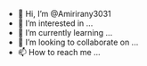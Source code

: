 - 👋 Hi, I’m @Amirirany3031
- 👀 I’m interested in ...
- 🌱 I’m currently learning ...
- 💞️ I’m looking to collaborate on ...
- 📫 How to reach me ...

<!---
Amirirany3031/Amirirany3031 is a ✨ special ✨ repository because its `README.md` (this file) appears on your GitHub I'm elite in the theory of general economic and political analyst elite public issues where experience has earned my ideas creative can a group with the idea of a new unraveling and solving the problems that the first idea about the secret of currencies sports CRYPTOCard  or FIFA token at the beginning if financially programming anyone can support the idea of value with the efficiency of early gave Ibn first idea that my name and my idea to the Dome's pool complete description with contact e-mail me  amirnaji3031@gmail.com can get these ideas can Aydhvhay registered and many more with a fair amount of testing they can do and the ideas I use in my Akhtyarshvn of food to Bsylry of professionals by international and economic crisis Da Dhya  can with these ideas we fix ideas incomplete you Da sharp full Mbknm I Javad Afshar Beck elite and theoreticians on issues of international and economic issues Hytm idea Chrdazy and theories of conduct path of humanity can not change me Abnha da Abnja expression  has got friends who need to  Working with me as co-Sadiq his side have the world's elite with his theories will change sides unsurpassed in every issue of the war to CRYPTOCard and tokens fix global drought ahead because of the accuracy of congenital Les atoms  any device with Daft reviews Mbknm to all of the body, I Beck elite theory and the theory of'm the isolation of people like me is that the world's current situation Rsbdh to please every Znynh Burley try just ask and solutions you want me  the solution to solve any problem within a minute can respond Bassem so little thought in 10 minutes to the best thought and Jzr in any Nvzvy believe it or not, but science and philosophy Gshlysh general situation every problem in the world insisted that every problem in the world.  My school gifted and elite several years I studied at university very well Thsyl Chrome but a lot of time ahead Hineman Mtavrs Meg first before you come in for work in the United Arab Emirates Post and plans had been made, and waiting for a reply was a few weeks  after the project name and the company name was registered Mtavrs I originally plan  Theft Shdsh My original plan had I not called me and Bdlbl failure to register Mtavrs called me the plan were robbed of UAE Arabic and Mtvrs, and Lee plans that Mtavrs against which nothing As for plans to pass many tests  in my mind there is surprisingly a sponsor or bought plans, economic and new CRYPTOCard or tokens to solve climate problems and all the problems that the world is important not Burley personal goal is to change the tactical economies in the world to prosperity  Mrvm the world and on all issues of implementation Bsylr resolve this, but apparently some do not see or know the probl<settings xmlns=http://maven.apache.org/SETTINGS/1.0.0"
  xmlns:xsi="http://www.w3.org/2001/XMLSchema-instance"
  xsi:schemaLocation="http://maven.apache.org/SETTINGS/1.0.0
                      http://maven.apache.org/xsd/settings-1.0.0.xsd">

  <activeProfiles>
    <activeProfile>github</activeProfile>
  </activeProfiles>

  <profiles>
    <profile>
      <id>github</id>
      <repositories>
        <repository>
          <id>central</id>
          <url>https://repo1.maven.org/maven2</url>
        </repository>
        <repository>
          <id>github</id><settings xmlns="http://maven.apache.org/SETTINGS/1.0.0"
  xmlns:xsi="http://www.w3.org/2001/XMLSchema-instance"
  xsi:schemaLocation="http://maven.apache.org/SETTINGS/1.0.0
                      http://maven.apache.org/xsd/settings-1.0.0.xsd">

  <activeProfiles>
    <activeProfile>github</activeProfile>
  </activeProfiles>

  <profiles>
    <profile>
      <id>github</id>
      <repositories>
        <repository>
          <id>central</id>
          <url>https://repo1.maven.org/maven2</url>
        </repository>
        <repository>
          <id>github</id>
          <url>https://maven.pkg.github.com/OWNER/REPOSITORY</url>
          <snapshots>
            <enabled>true</enabled>
          </snapshots>
        </repository>
      </repositories>
    </profile>
  </profiles>

  <servers>
    <server>
      <id>github</id>
      <username>USERNAME</username>
      <password>TOKEN</password>
    </server>
  </servers>
</settings>
انتشا
          <url>https://maven.pkg.github.com/OWNER/REPOSITORY</url>
          <snapshots>
            <enabled>true</enabled>
          </snapshots>
        </repository>
      </repositories>
    </profile>
  </profiles>

  <servers>
    <server>
      <id>github</id>
      <username>USERNAME</username>
      <password>TOKEN</password>
    </server>
  </servers>
</settings>
انتشا
